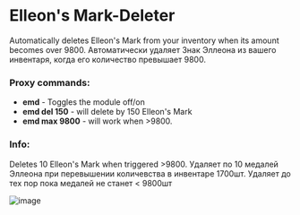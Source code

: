# Elleon's Mark-Deleter
Automatically deletes Elleon's Mark from your inventory when its amount becomes over 9800.
Автоматически удаляет Знак Эллеона из вашего инвентаря, когда его количество превышает 9800.

### Proxy commands:
* **emd** - Toggles the module off/on
* **emd del 150** - will delete by 150 Elleon's Mark
* **emd max 9800** - will work when >9800.

### Info:
Deletes 10 Elleon's Mark when triggered >9800.
Удаляет по 10 медалей Эллеона при перевышении количевства в инвентаре 1700шт. 
Удаляет до тех пор пока медалей не станет < 9800шт

![image](https://teralore.com/items/icon_items/medal2_tex.png)